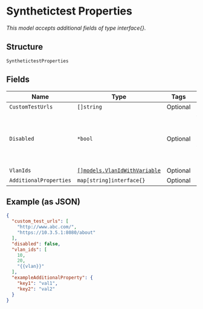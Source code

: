 
# Synthetictest Properties

*This model accepts additional fields of type interface{}.*

## Structure

`SynthetictestProperties`

## Fields

| Name | Type | Tags | Description |
|  --- | --- | --- | --- |
| `CustomTestUrls` | `[]string` | Optional | - |
| `Disabled` | `*bool` | Optional | for some vlans where we don't want this to run<br>**Default**: `false` |
| `VlanIds` | [`[]models.VlanIdWithVariable`](../../doc/models/containers/vlan-id-with-variable.md) | Optional | - |
| `AdditionalProperties` | `map[string]interface{}` | Optional | - |

## Example (as JSON)

```json
{
  "custom_test_urls": [
    "http://www.abc.com/",
    "https://10.3.5.1:8080/about"
  ],
  "disabled": false,
  "vlan_ids": [
    10,
    20,
    "{{vlan}}"
  ],
  "exampleAdditionalProperty": {
    "key1": "val1",
    "key2": "val2"
  }
}
```

